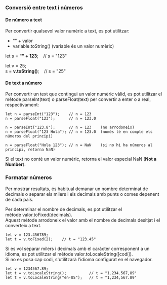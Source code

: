 ### Conversió entre text i números

#### De número a text

Per convertir qualsevol valor numèric a text, es pot utilitzar:

- "" + valor
- variable.toString() (variable és un valor numèric)

let s = **"" + 123**;    // s = "123"  
  
let v = 25;  
s = **v.toString()**;    // s = "25"  

#### De text a número

Per convertir un text que contingui un valor numèric vàlid, es pot utilitzar el mètode parseInt(text) o parseFloat(text) per convertir a enter o a real, respectivament:

	let n = parseInt("123");    // n = 123  
	n = parseFloat("123");      // n = 123.0  
	  
	n = parseInt("123.8");      // n = 123    (no arrodoneix)  
	n = parseFloat("123 Hola"); // n = 123.0  (només té en compte els números del principi)  
	  
	n = parseFloat("Hola 123"); // n = NaN    (si no hi ha números al principi, retorna NaN)

Si el text no conté un valor numèric, retorna el valor especial NaN (**Not a Number**).

### Formatar números

Per mostrar resultats, és habitual demanar un nombre determinat de decimals o separar els milers i els decimals amb punts o comes depenent de cada país.

Per determinar el nombre de decimals, es pot utilitzar el mètode valor.toFixed(decimals).  
Aquest mètode arrodoneix el valor amb el nombre de decimals desitjat i el converteix a text.

	let v = 123.456789;  
	let t = v.toFixed(2);    // t = "123.45"

Si es vol separar milers i decimals amb el caràcter corresponent a un idioma, es pot utilitzar el mètode valor.toLocaleString([codi]).  
Si no es posa cap codi, s'utilitzarà l'idioma configurat en el navegador.

	let v = 1234567.89;  
	let t = v.toLocaleString();          // t = "1.234.567,89"  
	let t = v.toLocaleString("en-US");   // t = "1,234,567.89"